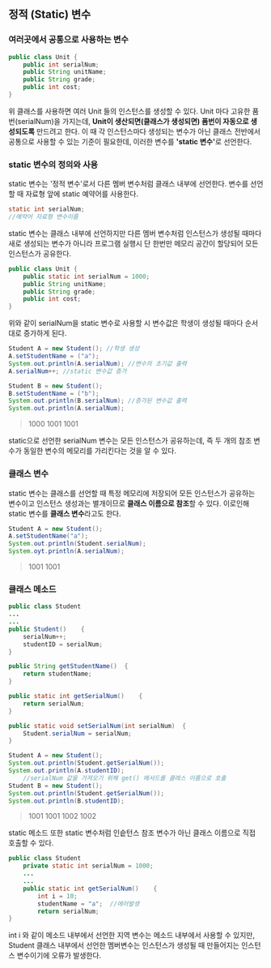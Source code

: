 ## 정적 (Static) 변수
### 여러곳에서 공통으로 사용하는 변수
``` java
public class Unit {
	public int serialNum;
	public String unitName;
	public String grade;
	public int cost;
}
```
위 클래스를 사용하면 여러 Unit 들의 인스턴스를 생성할 수 있다. Unit 마다 고유한 품번(serialNum)을 가지는데, **Unit이 생산되면(클래스가 생성되면) 품번이 자동으로 생성되도록** 만드려고 한다. 이 때 각 인스턴스마다 생성되는 변수가 아닌 클래스 전반에서 공통으로 사용할 수 있는 기준이 필요한데, 이러한 변수를 <b>'static 변수'</b>로 선언한다.

### static 변수의 정의와 사용
static 변수는 '정적 변수'로서 다른 멤버 변수처럼 클래스 내부에 선언한다. 변수를 선언할 때 자료형 앞에 static 예약어를 사용한다.
``` java
static int serialNum;
//예약어 자료형 변수이름
```
static 변수는 클래스 내부에 선언하지만 다른 멤버 변수처럼 인스턴스가 생성될 때마다 새로 생성되는 변수가 아니라 프로그램 실행시 단 한번만 메모리 공간이 할당되어 모든 인스턴스가 공유한다.

``` java
public class Unit {
	public static int serialNum = 1000;
	public String unitName;
	public String grade;
	public int cost;
}
```

위와 같이 serialNum을 static 변수로 사용할 시 변수값은 학생이 생성될 때마다 순서대로 증가하게 된다.

``` java
Student A = new Student(); //학생 생성
A.setStudentName = ("a");
System.out.println(A.serialNum); //변수의 초기값 출력
A.serialNum++; //static 변수값 증가

Student B = new Student();
B.setStudentName = ("b");
System.out.println(B.serialNum); //증가된 변수값 출력
System.out.println(A.serialNum);
```
>1000
>1001
>1001

static으로 선언한 serialNum 변수는 모든 인스턴스가 공유하는데, 즉 두 개의 참조 변수가 동일한 변수의 메모리를 가리킨다는 것을 알 수 있다.
<br>

###  클래스 변수
static 변수는 클래스를 선언할 때 특정 메모리에 저장되어 모든 인스턴스가 공유하는 변수이고 인스턴스 생성과는 별개이므로 **클래스 이름으로 참조**할 수 있다. 이로인해 static 변수를 **클래스 변수**라고도 한다.

``` java
Student A = new Student();
A.setStudentName("a");
System.out.println(Student.serialNum);
System.oyt.println(A.serialNum);
```
>1001
>1001

### 클래스 메소드
``` java
public class Student
...
...
public Student()	{
	serialNum++;
	studentID = serialNum;
}

public String getStudentName()	{
	return studentName;
}

public static int getSerialNum()	{
	return serialNum;
}

public static void setSerialNum(int serialNum)	{
	Student.serialNum = serialNum;
}
```

``` java
Student A = new Student();
System.out.println(Student.getSerialNum());
System.out.println(A.studentID);
	//serialNum 값을 가져오기 위해 get() 메서드를 클래스 이름으로 호출
Student B = new Student();
System.out.println(Student.getSerialNum());
System.out.println(B.studentID);
```
>1001
>1001
>1002
>1002

static 메소드 또한 static 변수처럼 인슽턴스 참조 변수가 아닌 클래스 이름으로 직접 호출할 수 있다.

``` java
public class Student
	private static int serialNum = 1000;
	...
	...
	public static int getSerialNum()	{
		int i = 10;
		studentName = "a";	//에러발생
		return serialNum;
}
```
int i 와 같이 메소드 내부에서 선언한 지역 변수는 메소드 내부에서 사용할 수 있지만, Student 클래스 내부에서 선언한 멤버변수는 인스턴스가 생성될 때 만들어지는 인스턴스 변수이기에 오류가 발생한다.
